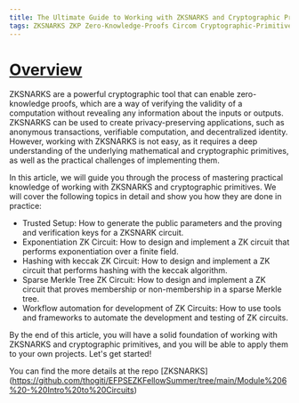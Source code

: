 ```yaml
---
title: The Ultimate Guide to Working with ZKSNARKS and Cryptographic Primitives - From Trusted Setup to Workflow Automation
tags: ZKSNARKS ZKP Zero-Knowledge-Proofs Circom Cryptographic-Primitives Trusted-setup Powers-of-Tau Groth16 Sparse-Merkle-Tree keccak Exponentiation workflow-automation
---
```



# [Overview](#overview)

ZKSNARKS are a powerful cryptographic tool that can enable zero-knowledge proofs, which are a way of verifying the validity of a computation without revealing any information about the inputs or outputs. ZKSNARKS can be used to create privacy-preserving applications, such as anonymous transactions, verifiable computation, and decentralized identity. However, working with ZKSNARKS is not easy, as it requires a deep understanding of the underlying mathematical and cryptographic primitives, as well as the practical challenges of implementing them.

In this article, we will guide you through the process of mastering practical knowledge of working with ZKSNARKS and cryptographic primitives. We will cover the following topics in detail and show you how they are done in practice:

- Trusted Setup: How to generate the public parameters and the proving and verification keys for a ZKSNARK circuit.
- Exponentiation ZK Circuit: How to design and implement a ZK circuit that performs exponentiation over a finite field.
- Hashing with keccak ZK Circuit: How to design and implement a ZK circuit that performs hashing with the keccak algorithm.
- Sparse Merkle Tree ZK Circuit: How to design and implement a ZK circuit that proves membership or non-membership in a sparse Merkle tree.
- Workflow automation for development of ZK Circuits: How to use tools and frameworks to automate the development and testing of ZK circuits.

By the end of this article, you will have a solid foundation of working with ZKSNARKS and cryptographic primitives, and you will be able to apply them to your own projects. Let's get started!

You can find the more details at the repo [ZKSNARKS] (https://github.com/thogiti/EFPSEZKFellowSummer/tree/main/Module%206%20-%20Intro%20to%20Circuits)
